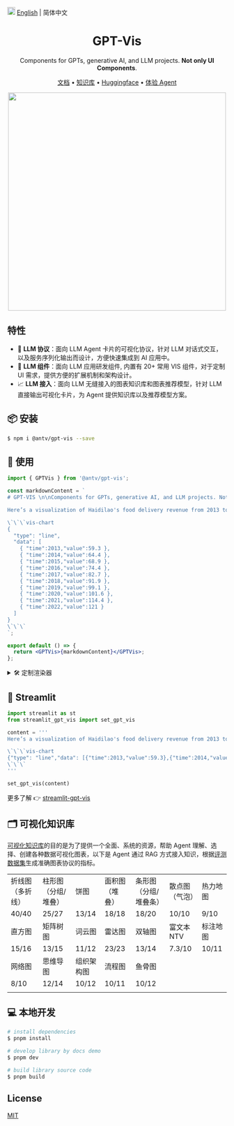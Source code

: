 <img src="https://gw.alipayobjects.com/zos/antfincdn/R8sN%24GNdh6/language.svg" width="18"> [English](./README.md) | 简体中文

<h1 align="center">GPT-Vis</h1>

<div align="center">

Components for GPTs, generative AI, and LLM projects. **Not only UI Components**.

<p align="center">
  <a href="https://gpt-vis.antv.vision" target="_blank">文档</a> •
  <a href="/knowledges" target="_blank">知识库</a> •
  <a href="https://huggingface.co/antvis" target="_blank">Huggingface</a> •
  <a href="https://tbox.alipay.com/share/202410APr1n200110168?platform=WebService" target="_blank">体验 Agent</a>
</p>

<div align="center">
  <img src="https://github.com/eosphoros-ai/GPT-Vis/assets/17919400/c8804ffb-d3d6-45d3-846f-cf217681ab05" width=500">
</div>

</div>

## 特性

- 🤖 **LLM 协议**：面向 LLM Agent 卡片的可视化协议，针对 LLM 对话式交互，以及服务序列化输出而设计，方便快速集成到 AI 应用中。
- 🍡 **LLM 组件**：面向 LLM 应用研发组件, 内置有 20+ 常用 VIS 组件，对于定制 UI 需求，提供方便的扩展机制和架构设计。
- 📈 **LLM 接入**：面向 LLM 无缝接入的图表知识库和图表推荐模型，针对 LLM 直接输出可视化卡片，为 Agent 提供知识库以及推荐模型方案。

## 📦 安装

```bash
$ npm i @antv/gpt-vis --save
```

## 🔨 使用

```jsx
import { GPTVis } from '@antv/gpt-vis';

const markdownContent = `
# GPT-VIS \n\nComponents for GPTs, generative AI, and LLM projects. Not only UI Components.

Here’s a visualization of Haidilao's food delivery revenue from 2013 to 2022. You can see a steady increase over the years, with notable *growth* particularly in recent years.

\`\`\`vis-chart
{
  "type": "line",
  "data": [
    { "time":2013,"value":59.3 },
    { "time":2014,"value":64.4 },
    { "time":2015,"value":68.9 },
    { "time":2016,"value":74.4 },
    { "time":2017,"value":82.7 },
    { "time":2018,"value":91.9 },
    { "time":2019,"value":99.1 },
    { "time":2020,"value":101.6 },
    { "time":2021,"value":114.4 },
    { "time":2022,"value":121 }
  ]
}
\`\`\`
`;

export default () => {
  return <GPTVis>{markdownContent}</GPTVis>;
};
```

<details>
<summary>🛠 定制渲染器</summary>

```jsx
import { GPTVisLite, withChartCode, ChartType, Pie } from '@antv/gpt-vis';

const markdownContent = `
\`\`\`my-ui
my data
\`\`\`

\`\`\`vis-chart
{
  "type": "pie",
  "data": [
    { "category": "分类一", "value": 27 },
    { "category": "分类二", "value": 25 },
    { "category": "分类三", "value": 18 },
    { "category": "其他", "value": 5 }
  ]
}
\`\`\`
`;

const customRenderers = { 'my-ui': ({ children }) => <div>{children}</div> };
const components = {
  code: withChartCode({
    languageRenderers: customRenderers, // register custom block renderer
    components: { [ChartType.Pie]: Pie }, // register a pie chart
  }),
};

export default () => {
  return <GPTVisLite components={components}>{markdownContent}</GPTVisLite>;
};
```

</details>

## 🐍 Streamlit

```python
import streamlit as st
from streamlit_gpt_vis import set_gpt_vis

content = '''
Here’s a visualization of Haidilao's food delivery revenue from 2013 to 2022. You can see a steady increase over the years, with notable *growth* particularly in recent years.

\`\`\`vis-chart
{"type": "line","data": [{"time":2013,"value":59.3},{"time":2014,"value":64.4},{"time":2015,"value":68.9},{"time":2016,"value":74.4},{"time":2017,"value":82.7},{"time":2018,"value":91.9},{"time":2019,"value":99.1},{"time":2020,"value":101.6},{"time":2021,"value":114.4},{"time":2022,"value":121}]}
\`\`\`
'''

set_gpt_vis(content)
```

更多了解 👉 [streamlit-gpt-vis](https://github.com/antvis/GPT-Vis/tree/main/bindings/streamlit-gpt-vis)

## 🗂 可视化知识库

[可视化知识库](https://github.com/antvis/GPT-Vis/tree/main/knowledges)的目的是为了提供一个全面、系统的资源，帮助 Agent 理解、选择、创建各种数据可视化图表，以下是 Agent 通过 RAG 方式接入知识，根据[评测数据集](https://github.com/antvis/GPT-Vis/tree/main/evaluations/datastes/chart)生成准确图表协议的指标。

|                  |                     |            |                |                       |                |          |
| ---------------- | ------------------- | ---------- | -------------- | --------------------- | -------------- | -------- |
| 折线图（多折线） | 柱形图（分组/堆叠） | 饼图       | 面积图（堆叠） | 条形图（分组/堆叠条） | 散点图（气泡） | 热力地图 |
| 40/40            | 25/27               | 13/14      | 18/18          | 18/20                 | 10/10          | 9/10     |
| 直方图           | 矩阵树图            | 词云图     | 雷达图         | 双轴图                | 富文本 NTV     | 标注地图 |
| 15/16            | 13/15               | 11/12      | 23/23          | 13/14                 | 7.3/10         | 10/11    |
| 网络图           | 思维导图            | 组织架构图 | 流程图         | 鱼骨图                |                |          |
| 8/10             | 12/14               | 10/12      | 10/11          | 10/12                 |                |          |
|                  |                     |            |                |                       |                |          |

## 💻 本地开发

```bash
# install dependencies
$ pnpm install

# develop library by docs demo
$ pnpm dev

# build library source code
$ pnpm build
```

## License

[MIT](./LICENSE)
